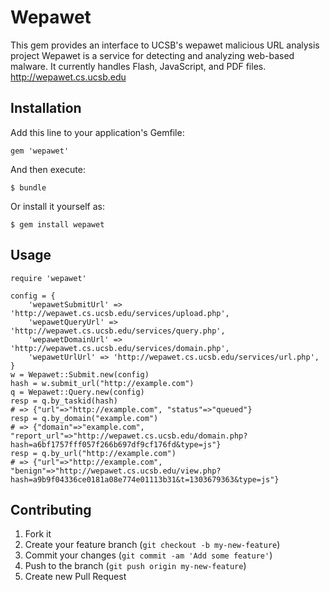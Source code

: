 # Wepawet

This gem provides an interface to UCSB's wepawet malicious URL analysis project
Wepawet is a service for detecting and analyzing web-based malware. It currently handles Flash, JavaScript, and PDF files. http://wepawet.cs.ucsb.edu

## Installation

Add this line to your application's Gemfile:

    gem 'wepawet'

And then execute:

    $ bundle

Or install it yourself as:

    $ gem install wepawet

## Usage

	require 'wepawet'
	
	config = {
		'wepawetSubmitUrl' => 'http://wepawet.cs.ucsb.edu/services/upload.php', 
		'wepawetQueryUrl' => 'http://wepawet.cs.ucsb.edu/services/query.php',
		'wepawetDomainUrl' => 'http://wepawet.cs.ucsb.edu/services/domain.php',
		'wepawetUrlUrl' => 'http://wepawet.cs.ucsb.edu/services/url.php',
	}
	w = Wepawet::Submit.new(config)
	hash = w.submit_url("http://example.com")
	q = Wepawet::Query.new(config)
	resp = q.by_taskid(hash) 
	# => {"url"=>"http://example.com", "status"=>"queued"}
	resp = q.by_domain("example.com") 
	# => {"domain"=>"example.com", "report_url"=>"http://wepawet.cs.ucsb.edu/domain.php?hash=a6bf1757fff057f266b697df9cf176fd&type=js"}
	resp = q.by_url("http://example.com") 
	# => {"url"=>"http://example.com", "benign"=>"http://wepawet.cs.ucsb.edu/view.php?hash=a9b9f04336ce0181a08e774e01113b31&t=1303679363&type=js"}

## Contributing

1. Fork it
2. Create your feature branch (`git checkout -b my-new-feature`)
3. Commit your changes (`git commit -am 'Add some feature'`)
4. Push to the branch (`git push origin my-new-feature`)
5. Create new Pull Request
